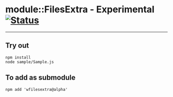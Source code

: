 
# module::FilesExtra - Experimental [![Status](https://github.com/Wandalen/wFilesExtra/workflows/Test/badge.svg)](https://github.com/Wandalen/wFilesExtra/actions?query=workflow%3ATest)

___

## Try out
```
npm install
node sample/Sample.js
```

## To add as submodule
```
npm add 'wfilesextra@alpha'
```

